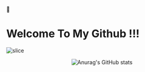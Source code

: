 👋
# Welcome To My Github !!!

![slice](https://capsule-render.vercel.app/api?type=slice&color=EBF5FB&height=200&fontSize=60&text=KimSeungHyun&fontAlign=50&fontAlignY=50)

<div align="center">

![Anurag's GitHub stats](https://github-readme-stats.vercel.app/api?username=pois689&hide=stars,contribsshow_icons=true&count_private=true&theme=radical&include_all_commits=true)

</div>


